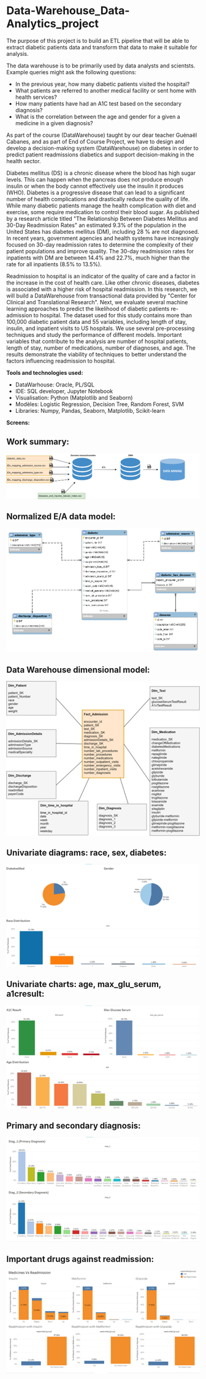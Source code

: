 # Data-Warehouse_Data-Analytics_project

The purpose of this project is to build an ETL pipeline that will be able to extract diabetic patients data and transform that data to make it suitable for analysis.

The data warehouse is to be primarily used by data analysts and scientsts. Example queries might ask the following questions:

* In the previous year, how many diabetic patients visited the hospital?
* What patients are referred to another medical facility or sent home with health services?
* How many patients have had an A1C test based on the secondary diagnosis?
* What is the correlation between the age and gender for a given a medicine in a given diagnosis?

As part of the course (DataWarehouse) taught by our dear teacher Guénaël Cabanes, and as part of End of Course Project, we have to design and develop a decision-making system (DataWarehouse) on diabetes in order to predict patient readmissions diabetics and support decision-making in the health sector.

Diabetes mellitus (DS) is a chronic disease where the blood has high sugar levels. This can happen when the pancreas does not produce enough insulin or when the body cannot effectively use the insulin it produces (WHO). Diabetes is a progressive disease that can lead to a significant number of health complications and drastically reduce the quality of life. While many diabetic patients manage the health complication with diet and exercise, some require medication to control their blood sugar. As published by a research article titled "The Relationship Between Diabetes Mellitus and 30-Day Readmission Rates" an estimated 9.3% of the population in the United States has diabetes mellitus (DM), including 28 % are not diagnosed. In recent years, government agencies and health systems have increasingly focused on 30-day readmission rates to determine the complexity of their patient populations and improve quality. The 30-day readmission rates for inpatients with DM are between 14.4% and 22.7%, much higher than the rate for all inpatients (8.5% to 13.5%).

Readmission to hospital is an indicator of the quality of care and a factor in the increase in the cost of health care. Like other chronic diseases, diabetes is associated with a higher risk of hospital readmission. In this research, we will build a DataWarehouse from transactional data provided by "Center for Clinical and Translational Research". Next, we evaluate several machine learning approaches to predict the likelihood of diabetic patients re-admission to hospital. The dataset used for this study contains more than 100,000 diabetic patient data and 55 variables, including length of stay, insulin, and inpatient visits to US hospitals. We use several pre-processing techniques and study the performance of different models. Important variables that contribute to the analysis are number of hospital patients, length of stay, number of medications, number of diagnoses, and age. The results demonstrate the viability of techniques to better understand the factors influencing readmission to hospital.

**Tools and technologies used:**

* DataWarhouse: Oracle, PL/SQL
* IDE: SQL developer, Jupyter Notebook
* Visualisation: Python (Matplotlib and Seaborn)
* Modèles: Logistic Regression, Decision Tree, Random Forest, SVM
* Libraries: Numpy, Pandas, Seaborn, Matplotlib, Scikit-learn

**Screens:**
<div align="left">
  <h2>Work summary:</h2>
  <img alt="Demo" src="https://github.com/zakaria-aabbou/DataWarehouse_project/blob/main/screens/1.png" />
  <h2>Normalized E/A data model:</h2>
  <img alt="Demo" src="https://github.com/zakaria-aabbou/DataWarehouse_project/blob/main/screens/2.png" />
  <h2>Data Warehouse dimensional model: </h2>
  <img alt="Demo" src="https://github.com/zakaria-aabbou/DataWarehouse_project/blob/main/screens/3.png" />
  <h2>Univariate diagrams: race, sex, diabetes: </h2>
  <img alt="Demo" src="https://github.com/zakaria-aabbou/DataWarehouse_project/blob/main/screens/4.png" />
  <h2>Univariate charts: age, max_glu_serum, a1cresult:</h2>
  <img alt="Demo" src="https://github.com/zakaria-aabbou/DataWarehouse_project/blob/main/screens/5.png" />
  <h2>Primary and secondary diagnosis:</h2>
  <img alt="Demo" src="https://github.com/zakaria-aabbou/DataWarehouse_project/blob/main/screens/6.jpg" />
  <h2>Important drugs against readmission:</h2>
  <img alt="Demo" src="https://github.com/zakaria-aabbou/DataWarehouse_project/blob/main/screens/7.png" />
</div>
